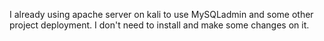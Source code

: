 I already using apache server on kali to use MySQLadmin and some other project deployment.
I don't need to install and make some changes on it.
